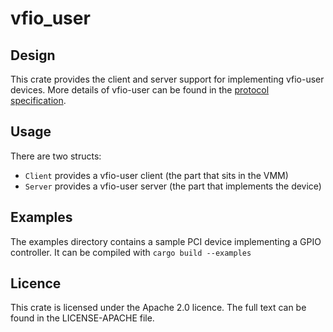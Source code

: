 # vfio_user

## Design

This crate provides the client and server support for implementing vfio-user devices. More details of vfio-user can be found in the [protocol specification](https://github.com/nutanix/libvfio-user/blob/master/docs/vfio-user.rst).

## Usage

There are two structs:

* `Client` provides a vfio-user client (the part that sits in the VMM)
* `Server` provides a vfio-user server (the part that implements the device)

## Examples

The examples directory contains a sample PCI device implementing a GPIO controller. It can be compiled with `cargo build --examples`

## Licence

This crate is licensed under the Apache 2.0 licence. The full text can be found
in the LICENSE-APACHE file.
